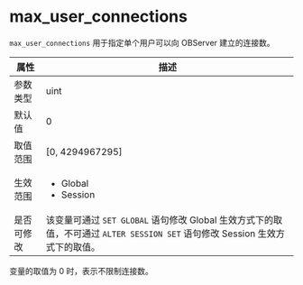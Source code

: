 max_user_connections 
=========================================

`max_user_connections` 用于指定单个用户可以向 OBServer 建立的连接数。


| **属性** |                                                   **描述**                                                   |
|--------|------------------------------------------------------------------------------------------------------------|
| 参数类型   | uint                                                                                                       |
| 默认值    | 0                                                                                                          |
| 取值范围   | \[0, 4294967295\]                                                                                          |
| 生效范围   | <ul><li> Global  </li><li> Session   </li></ul> |
| 是否可修改   | 该变量可通过 `SET GLOBAL`  语句修改 Global 生效方式下的取值，不可通过 `ALTER SESSION SET` 语句修改 Session 生效方式下的取值。    |
变量的取值为 0 时，表示不限制连接数。